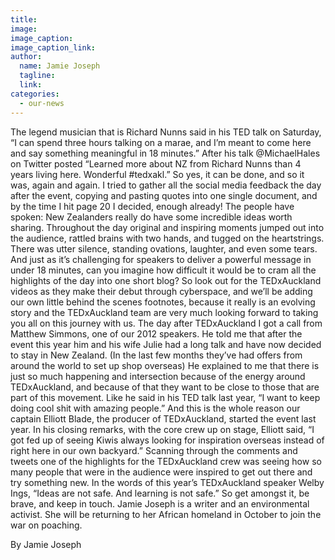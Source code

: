 ```yaml
---
title:
image:
image_caption:
image_caption_link:
author:
  name: Jamie Joseph
  tagline:
  link:
categories:
  - our-news
---
```


The legend musician that is Richard Nunns said in his TED talk on Saturday, “I can spend three hours talking on a marae, and I’m meant to come here and say something meaningful in 18 minutes.” After his talk @MichaelHales on Twitter posted “Learned more about NZ from Richard Nunns than 4 years living here. Wonderful #tedxakl.” So yes, it can be done, and so it was, again and again. I tried to gather all the social media feedback the day after the event, copying and pasting quotes into one single document, and by the time I hit page 20 I decided, enough already! The people have spoken: New Zealanders really do have some incredible ideas worth sharing. Throughout the day original and inspiring moments jumped out into the audience, rattled brains with two hands, and tugged on the heartstrings. There was utter silence, standing ovations, laughter, and even some tears. And just as it’s challenging for speakers to deliver a powerful message in under 18 minutes, can you imagine how difficult it would be to cram all the highlights of the day into one short blog? So look out for the TEDxAuckland videos as they make their debut through cyberspace, and we’ll be adding our own little behind the scenes footnotes, because it really is an evolving story and the TEDxAuckland team are very much looking forward to taking you all on this journey with us. The day after TEDxAuckland I got a call from Matthew Simmons, one of our 2012 speakers. He told me that after the event this year him and his wife Julie had a long talk and have now decided to stay in New Zealand. (In the last few months they’ve had offers from around the world to set up shop overseas) He explained to me that there is just so much happening and intersection because of the energy around TEDxAuckland, and because of that they want to be close to those that are part of this movement. Like he said in his TED talk last year, “I want to keep doing cool shit with amazing people.” And this is the whole reason our captain Elliott Blade, the producer of TEDxAuckland, started the event last year. In his closing remarks, with the core crew up on stage, Elliott said, “I got fed up of seeing Kiwis always looking for inspiration overseas instead of right here in our own backyard.” Scanning through the comments and tweets one of the highlights for the TEDxAuckland crew was seeing how so many people that were in the audience were inspired to get out there and try something new. In the words of this year’s TEDxAuckland speaker Welby Ings, “Ideas are not safe. And learning is not safe.” So get amongst it, be brave, and keep in touch. Jamie Joseph is a writer and an environmental activist. She will be returning to her African homeland in October to join the war on poaching.

By Jamie Joseph

